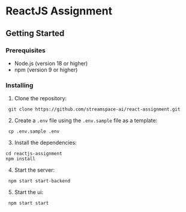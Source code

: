 # ReactJS Assignment

## Getting Started

### Prerequisites

- Node.js (version 18 or higher)
- npm (version 9 or higher)

### Installing

1. Clone the repository:

``` git clone https://github.com/streamspace-ai/react-assignment.git```

2. Create a `.env` file using the `.env.sample` file as a template:

``` cp .env.sample .env```

3. Install the dependencies:

```
cd reactjs-assignment
npm install
```

4. Start the server:

``` npm start start-backend```

5. Start the ui:

``` npm start start```